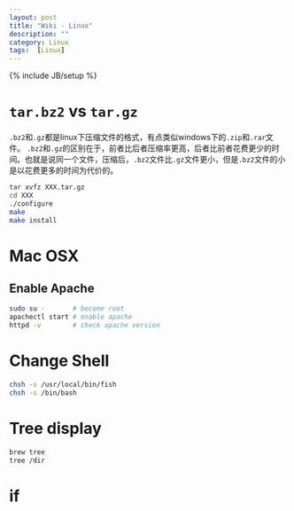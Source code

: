 ```yaml
---
layout: post
title: "Wiki - Linux"
description: ""
category: Linux
tags:  [Linux]
---
```

{% include JB/setup %}

# `tar.bz2` vs `tar.gz`

`.bz2`和`.gz`都是linux下压缩文件的格式，有点类似windows下的`.zip`和`.rar`文件。
`.bz2`和`.gz`的区别在于，前者比后者压缩率更高，后者比前者花费更少的时间。也就是说同一个文件，压缩后，`.bz2`文件比`.gz`文件更小，但是`.bz2`文件的小是以花费更多的时间为代价的。 

```bash
tar xvfz XXX.tar.gz
cd XXX
./configure
make
make install
```

# Mac OSX

## Enable Apache
```bash
sudo su -       # become root
apachectl start # enable apache
httpd -v        # check apache version
```

# Change Shell

```bash
chsh -s /usr/local/bin/fish
chsh -s /bin/bash
```

# Tree display

```bash
brew tree
tree /dir
```

# if
